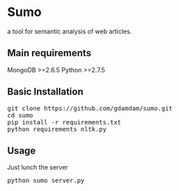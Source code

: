 # Sumo 
a tool for semantic analysis of web articles.


## Main requirements

MongoDB >=2.6.5 
Python >=2.7.5


## Basic Installation

<pre>
git clone https://github.com/gdamdam/sumo.git
cd sumo
pip install -r requirements.txt
python requirements_nltk.py
</pre>

## Usage
Just lunch the server

<pre>
python sumo_server.py
</pre>
